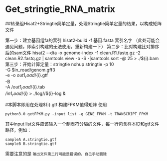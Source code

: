 # Get_stringtie_RNA_matrix
##转录组Hisat2+Stringtie简单定量，处理Stringtie简单定量的结果，以构成矩阵文件

第一步：建立基因组fa的索引
hisat2-build -f  基因.fasta 索引名字
（此处可能会遇见问题，即索引构建的无法使用，重新构建一下）
第二步：比对构建比对排序后的sam文件
hisat2 --dta -x genome-index  -1 clean.R1.fastq.gz -2 clean.R2.fastq.gz | samtools view -b -S -|samtools sort -@ 25 > ./${i}.bam
第三步：开始计算定量：stringtie
nohup stringtie -p 10 \
-G $in_road/genom.gff3 \
-e -o $out1_road/${i}.gtf \
-B \
-A /$out1_road/${i}.tab \
/$in1_road/${i} > ./log//${i}-log &

#本脚本即用在处理${i}.gtf 构建FPKM值得矩阵
使用
```
python3.0 getFPKM.py -input list -g GENE_FPKM -t TRANSCRIPT_FPKM
```
其中input list文件应该输入一个制表符分隔的文件，每一行包含样本ID和gtf文件路径，例如：
```
sampleA A.stringtie.gtf
sampleB B.stringtie.gtf
```

需要注意的是
``输出文件第二行可能是错误的，自己手动删除``
